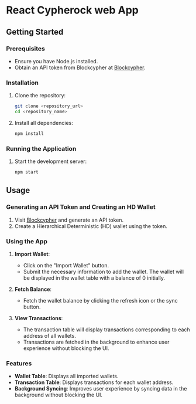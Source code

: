 # React Cypherock web App

## Getting Started

### Prerequisites

- Ensure you have Node.js installed.
- Obtain an API token from Blockcypher at [Blockcypher](https://www.blockcypher.com/).

### Installation

1. Clone the repository:
   ```bash
   git clone <repository_url>
   cd <repository_name>
   ```

2. Install all dependencies:
   ```bash
   npm install
   ```

### Running the Application

1. Start the development server:
   ```bash
   npm start
   ```

## Usage

### Generating an API Token and Creating an HD Wallet

1. Visit [Blockcypher](https://www.blockcypher.com/) and generate an API token.
2. Create a Hierarchical Deterministic (HD) wallet using the token.

### Using the App

1. **Import Wallet**:
   - Click on the "Import Wallet" button.
   - Submit the necessary information to add the wallet. The wallet will be displayed in the wallet table with a balance of 0 initially.
   
2. **Fetch Balance**:
   - Fetch the wallet balance by clicking the refresh icon or the sync button.

3. **View Transactions**:
   - The transaction table will display transactions corresponding to each address of all wallets.
   - Transactions are fetched in the background to enhance user experience without blocking the UI.

### Features

- **Wallet Table**: Displays all imported wallets.
- **Transaction Table**: Displays transactions for each wallet address.
- **Background Syncing**: Improves user experience by syncing data in the background without blocking the UI.